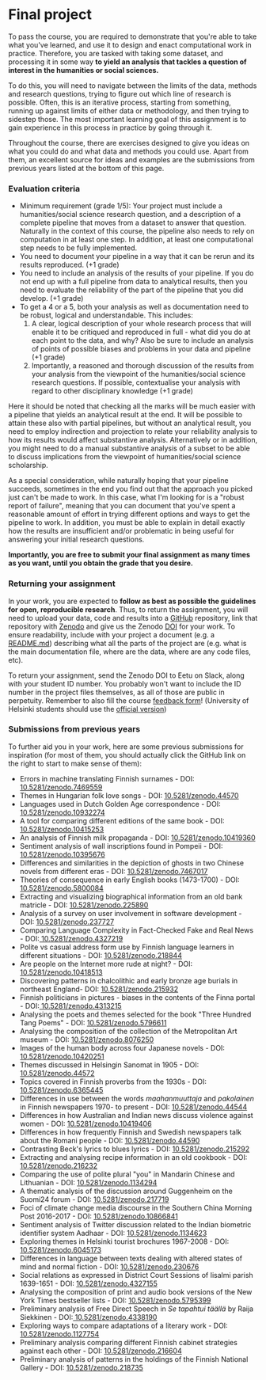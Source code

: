 # Final project

To pass the course, you are required to demonstrate that you're able to take what you've learned, and use it to design and enact computational work in practice. Therefore, you are tasked with taking some dataset, and processing it in some way **to yield an analysis that tackles a question of interest in the humanities or social sciences.**&#x20;

To do this, you will need to navigate between the limits of the data, methods and research questions, trying to figure out which line of research is possible. Often, this is an iterative process, starting from something, running up against limits of either data or methodology, and then trying to sidestep those. The most important learning goal of this assignment is to gain experience in this process in practice by going through it.

Throughout the course, there are exercises designed to give you ideas on what you could do and what data and methods you could use. Apart from them, an excellent source for ideas and examples are the submissions from previous years listed at the bottom of this page.

### Evaluation criteria

* Minimum requirement (grade 1/5): Your project must include a humanities/social science research question, and a description of a complete pipeline that moves from a dataset to answer that question. Naturally in the context of this course, the pipeline also needs to rely on computation in at least one step. In addition, at least one computational step needs to be fully implemented.
* You need to document your pipeline in a way that it can be rerun and its results reproduced. (+1 grade)
* You need to include an analysis of the results of your pipeline. If you do not end up with a full pipeline from data to analytical results, then you need to evaluate the reliability of the part of the pipeline that you did develop. (+1 grade)
* To get a 4 or a 5, both your analysis as well as documentation need to be robust, logical and understandable. This includes:
  1. A clear, logical description of your whole research process that will enable it to be critiqued and reproduced in full - what did you do at each point to the data, and why? Also be sure to include an analysis of points of possible biases and problems in your data and pipeline (+1 grade)
  2. Importantly, a reasoned and thorough discussion of the results from your analysis from the viewpoint of the humanities/social science research questions. If possible, contextualise your analysis with regard to other disciplinary knowledge (+1 grade)

Here it should be noted that checking all the marks will be much easier with a pipeline that yields an analytical result at the end. It will be possible to attain these also with partial pipelines, but without an analytical result, you need to employ indirection and projection to relate your reliability analysis to how its results would affect substantive analysis. Alternatively or in addition, you might need to do a manual substantive analysis of a subset to be able to discuss implications from the viewpoint of humanities/social science scholarship.

As a special consideration, while naturally hoping that your pipeline succeeds, sometimes in the end you find out that the approach you picked just can't be made to work. In this case, what I'm looking for is a "robust report of failure", meaning that you can document that you've spent a reasonable amount of effort in trying different options and ways to get the pipeline to work. In addition, you must be able to explain in detail exactly how the results are insufficient and/or problematic in being useful for answering your initial research questions.

**Importantly, you are free to submit your final assignment as many times as you want, until you obtain the grade that you desire.**&#x20;

### Returning your assignment

In your work, you are expected to **follow as best as possible the guidelines for open, reproducible research**. Thus, to return the assignment, you will need to upload your data, code and results into a [GitHub](http://github.com/) repository, link that repository with [Zenodo](https://zenodo.org/) and give us the Zenodo [DOI](https://www.doi.org/) for your work. To ensure readability, include with your project a document (e.g. a [README.md](https://help.github.com/articles/about-readmes/)) describing what all the parts of the project are (e.g. what is the main documentation file, where are the data, where are any code files, etc).

To return your assignment, send the Zenodo DOI to Eetu on Slack, along with your student ID number. You probably won't want to include the ID number in the project files themselves, as all of those are public in perpetuity. Remember to also fill the course [feedback form](https://forms.gle/mAzroPpS89Hw2BQS8)! (University of Helsinki students should use the [official version](https://norppa.helsinki.fi/targets/82907178/feedback))

### Submissions from previous years

To further aid you in your work, here are some previous submissions for inspiration (for most of them, you should actually click the GitHub link on the right to start to make sense of them):

* Errors in machine translating Finnish surnames - DOI: [10.5281/zenodo.7469559](https://doi.org/10.5281/zenodo.7469559)
* Themes in Hungarian folk love songs - DOI: [10.5281/zenodo.44570](http://doi.org/10.5281/zenodo.44570)
* Languages used in Dutch Golden Age correspondence - DOI: [10.5281/zenodo.10932274](https://doi.org/10.5281/zenodo.10932274)
* A tool for comparing different editions of the same book - DOI: [10.5281/zenodo.10415253](https://doi.org/10.5281/zenodo.10415253)
* An analysis of Finnish milk propaganda - DOI: [10.5281/zenodo.10419360](https://doi.org/10.5281/zenodo.10419360)
* Sentiment analysis of wall inscriptions found in Pompeii - DOI: [10.5281/zenodo.10395676](https://doi.org/10.5281/zenodo.10395676)
* Differences and similarities in the depiction of ghosts in two Chinese novels from different eras - DOI: [10.5281/zenodo.7467017](https://doi.org/10.5281/zenodo.7467017)
* Theories of consequence in early English books (1473-1700) - DOI: [10.5281/zenodo.5800084](https://doi.org/10.5281/zenodo.5800084)
* Extracting and visualizing biographical information from an old bank matricle - DOI: [10.5281/zenodo.225890](http://doi.org/10.5281/zenodo.225890)
* Analysis of a survey on user involvement in software development - DOI: [10.5281/zenodo.237727](https://doi.org/10.5281/zenodo.237727)
* Comparing Language Complexity in Fact-Checked Fake and Real News - DOI:[ 10.5281/zenodo.4327219](https://doi.org/10.5281/zenodo.4327219)
* Polite vs casual address form use by Finnish language learners in different situations - DOI: [10.5281/zenodo.218844](https://doi.org/10.5281/zenodo.218844)
* Are people on the Internet more rude at night? - DOI: [10.5281/zenodo.10418513](https://doi.org/10.5281/zenodo.10418513)
* Discovering patterns in chalcolithic and early bronze age burials in northeast England- DOI: [10.5281/zenodo.215932](https://doi.org/10.5281/zenodo.215932)
* Finnish politicians in pictures - biases in the contents of the Finna portal - DOI:[ 10.5281/zenodo.4313215](https://doi.org/10.5281/zenodo.4313215)
* Analysing the poets and themes selected for the book "Three Hundred Tang Poems" - DOI: [10.5281/zenodo.5796611](https://doi.org/10.5281/zenodo.5796611)
* Analysing the composition of the collection of the Metropolitan Art museum - DOI: [10.5281/zenodo.8076250](https://doi.org/10.5281/zenodo.8076250)
* Images of the human body across four Japanese novels - DOI: [10.5281/zenodo.10420251](https://doi.org/10.5281/zenodo.10420251)
* Themes discussed in Helsingin Sanomat in 1905 - DOI: [10.5281/zenodo.44572](http://doi.org/10.5281/zenodo.44572)
* Topics covered in Finnish proverbs from the 1930s - DOI: [10.5281/zenodo.6365445](https://doi.org/10.5281/zenodo.6365445)
* Differences in use between the words _maahanmuuttaja_ and _pakolainen_ in Finnish newspapers 1970- to present - DOI: [10.5281/zenodo.44544](http://doi.org/10.5281/zenodo.44544)
* Differences in how Australian and Indian news discuss violence against women - DOI: [10.5281/zenodo.10419406](https://doi.org/10.5281/zenodo.10419406)
* Differences in how frequently Finnish and Swedish newspapers talk about the Romani people - DOI: [10.5281/zenodo.44590](http://doi.org/10.5281/zenodo.44590)
* Contrasting Beck's lyrics to blues lyrics - DOI: [10.5281/zenodo.215292](http://doi.org/10.5281/zenodo.215292)
* Extracting and analysing recipe information in an old cookbook - DOI: [10.5281/zenodo.216232](https://doi.org/10.5281/zenodo.216232)
* Comparing the use of polite plural "you" in Mandarin Chinese and Lithuanian - DOI: [10.5281/zenodo.1134294](https://doi.org/10.5281/zenodo.1134294)
* A thematic analysis of the discussion around Guggenheim on the Suomi24 forum - DOI: [10.5281/zenodo.217719](https://doi.org/10.5281/zenodo.217719)
* Foci of climate change media discourse in the Southern China Morning Post 2016-2017 - DOI: [10.5281/zenodo.10866841](https://doi.org/10.5281/zenodo.10866841)
* Sentiment analysis of Twitter discussion related to the Indian biometric identifier system Aadhaar - DOI: [10.5281/zenodo.1134623](https://doi.org/10.5281/zenodo.1134623)
* Exploring themes in Helsinki tourist brochures 1967-2008 - DOI: [10.5281/zenodo.6045173](https://doi.org/10.5281/zenodo.6045173)
* Differences in language between texts dealing with altered states of mind and normal fiction - DOI: [10.5281/zenodo.230676](https://doi.org/10.5281/zenodo.230676)
* Social relations as expressed in District Court Sessions of Iisalmi parish 1639-1651 - DOI: [10.5281/zenodo.4327155](https://doi.org/10.5281/zenodo.4327155)
* Analysing the composition of print and audio book versions of the New York Times bestseller lists - DOI: [10.5281/zenodo.5795399](https://doi.org/10.5281/zenodo.5795399)
* Preliminary analysis of Free Direct Speech in _Se tapahtui täällä_ by Raija Siekkinen - DOI:[ 10.5281/zenodo.4338190](https://doi.org/10.5281/zenodo.4338190)
* Exploring ways to compare adaptations of a literary work - DOI: [10.5281/zenodo.1127754](http://doi.org/10.5281/zenodo.1127754)
* Preliminary analysis comparing different Finnish cabinet strategies against each other - DOI: [10.5281/zenodo.216604](https://doi.org/10.5281/zenodo.216604)
* Preliminary analysis of patterns in the holdings of the Finnish National Gallery - DOI: [10.5281/zenodo.218735](https://doi.org/10.5281/zenodo.218735)

